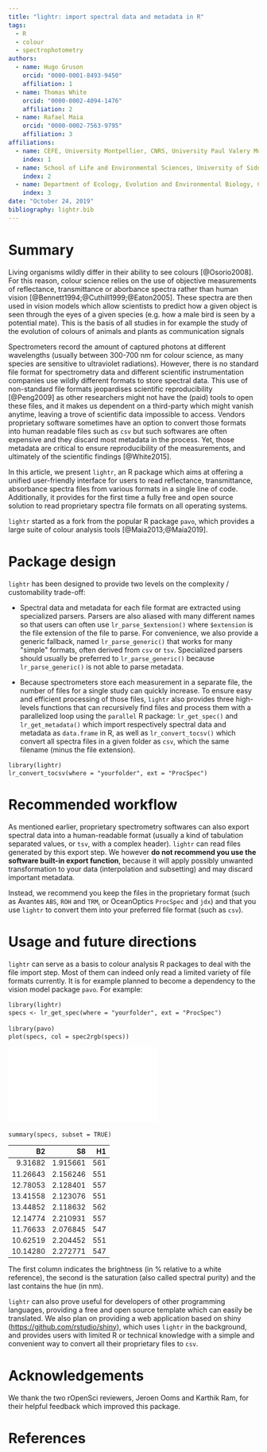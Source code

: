 ```yaml
---
title: "lightr: import spectral data and metadata in R"
tags:
  - R
  - colour
  - spectrophotometry
authors: 
  - name: Hugo Gruson
    orcid: "0000-0001-8493-9450"
    affiliation: 1
  - name: Thomas White
    orcid: "0000-0002-4094-1476"
    affiliation: 2
  - name: Rafael Maia
    orcid: "0000-0002-7563-9795"
    affiliation: 3
affiliations:
  - name: CEFE, University Montpellier, CNRS, University Paul Valery Montpellier 3, EPHE, IRD, Montpellier, France
    index: 1
  - name: School of Life and Environmental Sciences, University of Sidney, Sidney, NSW, Australia
    index: 2
  - name: Department of Ecology, Evolution and Environmental Biology, Columbia University, New York, NY
    index: 3
date: "October 24, 2019"
bibliography: lightr.bib
---
```


# Summary

Living organisms wildly differ in their ability to see colours [@Osorio2008]. 
For this reason, colour science relies on the use of objective measurements of
reflectance, transmittance or aborbance spectra rather than human vision
[@Bennett1994;@Cuthill1999;@Eaton2005]. These spectra are then used in vision
models which allow scientists to predict how a given object is seen through the
eyes of a given species (e.g. how a male bird is seen by a potential mate). This
is the basis of all studies in for example the study of the evolution of colours
of animals and plants as communication signals

Spectrometers record the amount of captured photons at different wavelengths
(usually between 300-700 nm for colour science, as many species are sensitive to
ultraviolet radiations). However, there is no standard file format for
spectrometry data and different scientific instrumentation companies use wildly
different formats to store spectral data. This use of non-standard file formats
jeopardises scientific reproducibility [@Peng2009] as other researchers might
not have the (paid) tools to open these files, and it makes us dependent on a
third-party which might vanish anytime, leaving a trove of scientific data
impossible to access. Vendors proprietary software sometimes have an option to
convert those formats into human readable files such as `csv` but such softwares
are often expensive and they discard most metadata in the process. Yet, those
metadata are critical to ensure reproducibility of the measurements, and
ultimately of the scientific findings [@White2015].

In this article, we present `lightr`, an R package which aims at offering a
unified user-friendly interface for users to read reflectance, transmittance, 
absorbance spectra files from various formats in a single line of code. 
Additionally, it provides for the first time a fully free and open source
solution to read proprietary spectra file formats on all operating systems.

`lightr` started as a fork from the popular R package `pavo`, which provides a
large suite of colour analysis tools [@Maia2013;@Maia2019].

# Package design

`lightr` has been designed to provide two levels on the complexity / 
customability trade-off:

* Spectral data and metadata for each file format are extracted using 
specialized parsers. Parsers are also aliased with many different names so that
users can often use `lr_parse_$extension()` where `$extension` is the file 
extension of the file to parse. For convenience, we also provide a generic 
fallback, named `lr_parse_generic()` that works for many "simple" formats, often
derived from `csv` or `tsv`. Specialized parsers should usually be preferred to
`lr_parse_generic()` because `lr_parse_generic()` is not able to parse metadata.

* Because spectrometers store each measurement in a separate file, the number of
files for a single study can quickly increase. To ensure easy and efficient 
processing of those files, `lightr` also provides three high-levels functions
that can recursively find files and process them with a parallelized loop using
the `parallel` R package: `lr_get_spec()` and `lr_get_metadata()` which import
respectively spectral data and metadata as `data.frame` in R, as well as 
`lr_convert_tocsv()` which convert all spectra files in a given folder as `csv`,
which the same filename (minus the file extension).

```
library(lightr)
lr_convert_tocsv(where = "yourfolder", ext = "ProcSpec")
```

# Recommended workflow

As mentioned earlier, proprietary spectrometry softwares can also export 
spectral data into a human-readable format (usually a kind of tabulation
separated values, or `tsv`, with a complex header). `lightr` can read files 
generated by this export step. We however
**do not recommend you use the software built-in export function**,
because it will apply possibly unwanted transformation to your data
(interpolation and  subsetting) and may discard important metadata.

Instead, we recommend you keep the files in the proprietary format (such as
Avantes `ABS`, `ROH` and `TRM`, or OceanOptics `ProcSpec` and `jdx`) and that
you use `lightr` to convert them into your preferred file format (such as 
`csv`). 

# Usage and future directions

`lightr` can serve as a basis to colour analysis R packages to deal with the
file import step. Most of them can indeed only read a limited variety of file
formats currently. It is for example planned to become a dependency to the 
vision model package `pavo`. For example:

```
library(lightr)
specs <- lr_get_spec(where = "yourfolder", ext = "ProcSpec")

library(pavo)
plot(specs, col = spec2rgb(specs))
```

![](specs_joss.pdf)

```
summary(specs, subset = TRUE)
```

|       B2|       S8|  H1|
|--------:|--------:|---:|
|  9.31682| 1.915661| 561|
| 11.26643| 2.156246| 551|
| 12.78053| 2.128401| 557|
| 13.41558| 2.123076| 551|
| 13.44852| 2.118632| 562|
| 12.14774| 2.210931| 557|
| 11.76633| 2.076845| 547|
| 10.62519| 2.204452| 551|
| 10.14280| 2.272771| 547|

The first column indicates the brightness (in % relative to a white reference),
the second is the saturation (also called spectral purity) and the last contains
the hue (in nm).

`lightr` can also prove useful for developers of 
other programming languages, providing a free and open source template which can
easily be translated.
We also plan on providing a web application based on shiny 
(<https://github.com/rstudio/shiny>), which uses `lightr` in the background, and
provides users with limited R or technical knowledge with a simple and 
convenient way to convert all their proprietary files to `csv`.

# Acknowledgements

We thank the two rOpenSci reviewers, Jeroen Ooms and Karthik Ram, for their 
helpful feedback which improved this package.

# References
